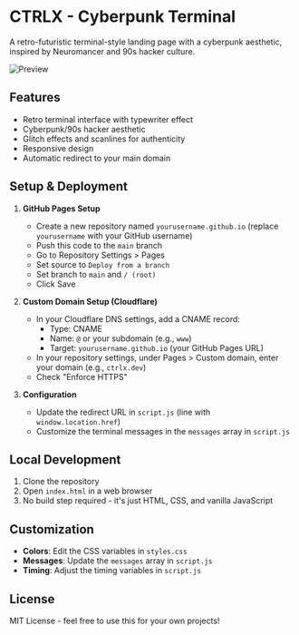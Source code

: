 # CTRLX - Cyberpunk Terminal

A retro-futuristic terminal-style landing page with a cyberpunk aesthetic, inspired by Neuromancer and 90s hacker culture.

![Preview](./preview.png)

## Features

- Retro terminal interface with typewriter effect
- Cyberpunk/90s hacker aesthetic
- Glitch effects and scanlines for authenticity
- Responsive design
- Automatic redirect to your main domain

## Setup & Deployment

1. **GitHub Pages Setup**
   - Create a new repository named `yourusername.github.io` (replace `yourusername` with your GitHub username)
   - Push this code to the `main` branch
   - Go to Repository Settings > Pages
   - Set source to `Deploy from a branch`
   - Set branch to `main` and `/ (root)`
   - Click Save

2. **Custom Domain Setup (Cloudflare)**
   - In your Cloudflare DNS settings, add a CNAME record:
     - Type: CNAME
     - Name: `@` or your subdomain (e.g., `www`)
     - Target: `yourusername.github.io` (your GitHub Pages URL)
   - In your repository settings, under Pages > Custom domain, enter your domain (e.g., `ctrlx.dev`)
   - Check "Enforce HTTPS"

3. **Configuration**
   - Update the redirect URL in `script.js` (line with `window.location.href`)
   - Customize the terminal messages in the `messages` array in `script.js`

## Local Development

1. Clone the repository
2. Open `index.html` in a web browser
3. No build step required - it's just HTML, CSS, and vanilla JavaScript

## Customization

- **Colors**: Edit the CSS variables in `styles.css`
- **Messages**: Update the `messages` array in `script.js`
- **Timing**: Adjust the timing variables in `script.js`

## License

MIT License - feel free to use this for your own projects!